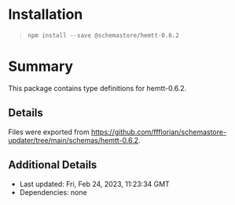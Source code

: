 # Installation
> `npm install --save @schemastore/hemtt-0.6.2`

# Summary
This package contains type definitions for hemtt-0.6.2.

## Details
Files were exported from https://github.com/ffflorian/schemastore-updater/tree/main/schemas/hemtt-0.6.2.

## Additional Details
* Last updated: Fri, Feb 24, 2023, 11:23:34 GMT
* Dependencies: none
